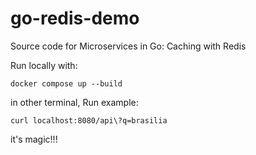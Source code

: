 # go-redis-demo

Source code for Microservices in Go: Caching with Redis

Run locally with:
```
docker compose up --build
```
in other terminal, Run example:
```
curl localhost:8080/api\?q=brasilia
```
it's magic!!!
